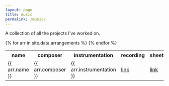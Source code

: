 ```yaml
---
layout: page
title: music
permalink: /music/
---
```


A collection of all the projects I've worked on.

<table>
  <tr>
    <th> name </th>
    <th> composer </th>
    <th> instrumentation </th>
    <th> recording </th>
    <th> sheet </th>
  </tr>
{% for arr in site.data.arrangements %}
  <tr>
    <td> {{ arr.name }} </td>
    <td> {{ arr.composer }} </td>
    <td> {{ arr.instrumentation }} </td>
    <td> <a href="https://github.com/{{ arr.recording }}">link</a> </td>
    <td> <a href="https://github.com/{{ arr.sheet }}">link</a> </td>
  </tr>
{% endfor %}
</table>
